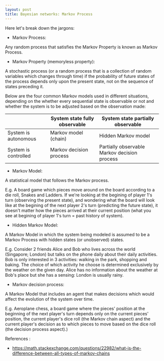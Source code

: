 ```yaml
---
layout: post
title: Bayesian networks: Markov Process
---
```



Here let's break down the jargons:

* Markov Process: 

Any random process that satisfies the Markov Property is known as Markov Process.

* Markov Property (memoryless property):  

A stochastic process (or a random process that is a collection of random variables which changes through time) if the probability of future states of the process depends only upon the present state, not on the sequence of states preceding it.

Below are the four common Markov models used in different situations, depending on the whether every sequential state is observable or not and whether the system is to be adjusted based on the observation made:

|                      | System state fully observable | System state partially observable            |
|----------------------|-------------------------------|----------------------------------------------|
| System is autonomous | Markov model (chain)          | Hidden Markov model                          |
| System is controlled | Markov decision process       | Partially observable Markov decision process |

* Markov Model:

A statistical model that follows the Markov process. 

E.g. A board game which pieces move around on the board according to a die roll, Snakes and Ladders. If we're looking at the begining of player 1's turn (observing the present state), and wondering what the board will look like at the begining of the next player 2's turn (predicting the future state), it doesn't matter how the pieces arrived at their current position (what you see at begining of player 1's turn = past history of system). 

* Hidden Markov Model:

A Markov Model in which the system being modeled is assumed to be a Markov Process with hidden states (or unobserved) states.

E.g. Consider 2 friends Alice and Bob who lives across the world (Singapore; London) but talks on the phone daily about their daily activities. 
Bob is only interested in 3 activities: walking in the park, shopping and baking. The choice of which activity he choose is determined exclusively by the weather on the given day. Alice has no information about the weather at Bob's place but she has a sensing: London is usually rainy. 

* Markov decision process:

A Markov Model that includes an agent that makes decisions which would affect the evolution of the system over time.

E.g. Aeroplane chess, a board game where the pieces' position at the beginning of the next player's turn depends only on the current pieces' position, the current player's dice roll (the Markov chain aspect) and the current player's decision as to which pieces to move based on the dice roll (the decision process aspect).)

References :
* https://math.stackexchange.com/questions/22982/what-is-the-difference-between-all-types-of-markov-chains
